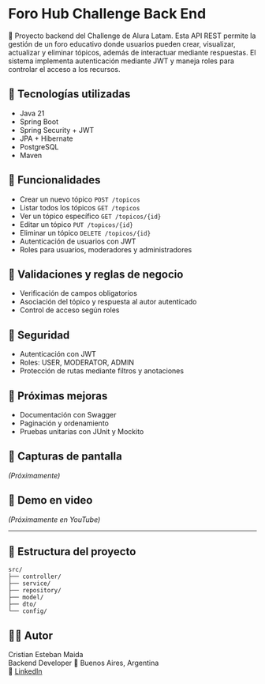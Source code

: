 # Foro Hub Challenge Back End

🚀 Proyecto backend del Challenge de Alura Latam. Esta API REST permite la gestión de un foro educativo donde usuarios pueden crear, visualizar, actualizar y eliminar tópicos, además de interactuar mediante respuestas. El sistema implementa autenticación mediante JWT y maneja roles para controlar el acceso a los recursos.

## 🧰 Tecnologías utilizadas

- Java 21
- Spring Boot
- Spring Security + JWT
- JPA + Hibernate
- PostgreSQL
- Maven

## 📌 Funcionalidades

- Crear un nuevo tópico `POST /topicos`
- Listar todos los tópicos `GET /topicos`
- Ver un tópico específico `GET /topicos/{id}`
- Editar un tópico `PUT /topicos/{id}`
- Eliminar un tópico `DELETE /topicos/{id}`
- Autenticación de usuarios con JWT
- Roles para usuarios, moderadores y administradores

## 🧪 Validaciones y reglas de negocio

- Verificación de campos obligatorios
- Asociación del tópico y respuesta al autor autenticado
- Control de acceso según roles

## 🔐 Seguridad

- Autenticación con JWT
- Roles: USER, MODERATOR, ADMIN
- Protección de rutas mediante filtros y anotaciones

## 🎯 Próximas mejoras

- Documentación con Swagger
- Paginación y ordenamiento
- Pruebas unitarias con JUnit y Mockito

## 📸 Capturas de pantalla

*(Próximamente)*

## 🎥 Demo en video

*(Próximamente en YouTube)*

---

## 📂 Estructura del proyecto

```plaintext
src/
├── controller/
├── service/
├── repository/
├── model/
├── dto/
└── config/
```

## 👨‍💻 Autor

Cristian Esteban Maida  
Backend Developer
📍 Buenos Aires, Argentina  
🔗 [LinkedIn](https://www.linkedin.com/in/cristian-esteban-maida)
